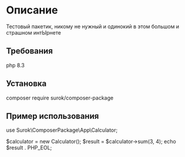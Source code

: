 # Описание

Тестовый пакетик, никому не нужный и одинокий в этом большом и страшном интЫрнете

## Требования

php 8.3

## Установка 

composer require surok/composer-package

## Пример использования

use Surok\ComposerPackage\App\Calculator;

$calculator = new Calculator();
$result = $calculator->sum(3, 4);
echo $result . PHP_EOL;